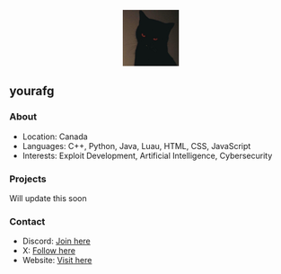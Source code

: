 <p align="center">
  <img src="osama.png" alt="yourafg banner" width="100">
</p>

## yourafg  

### About  
- Location: Canada  
- Languages: C++, Python, Java, Luau, HTML, CSS, JavaScript  
- Interests: Exploit Development, Artificial Intelligence, Cybersecurity  

### Projects  
Will update this soon

### Contact  
- Discord: [Join here](https://discord.gg/rW8aM2VE)  
- X: [Follow here](https://x.com/ourafg)  
- Website: [Visit here](https://yourafg.site/)  
